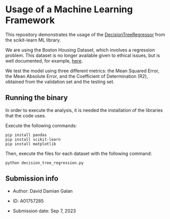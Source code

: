 # Usage of a Machine Learning Framework

This repository demonstrates the usage of the [DecisionTreeRegressor](https://scikit-learn.org/stable/modules/generated/sklearn.tree.DecisionTreeRegressor.html) from the scikit-learn ML library. 

We are using the Boston Housing Dataset, which involves a regression problem. This dataset is no longer available given to ethical issues, but is well documented, for example, [here](https://rpubs.com/abbhinavsri30/BostonHousing).

We test the model using three different metrics: the Mean Squared Error, the Mean Absolute Error, and the Coefficient of Determination (R2), obtained from the validation set and the testing set.

## Running the binary

In order to execute the analysis, it is needed the installation of the libraries that the code uses.

Execute the following commands:

```
pip install pandas
pip install scikit-learn
pip install matplotlib
```

Then, execute the files for each dataset with the following command:

```
python decision_tree_regression.py
```

## Submission info

* Author: David Damian Galan

* ID: A01757285

* Submission date: Sep 7, 2023
